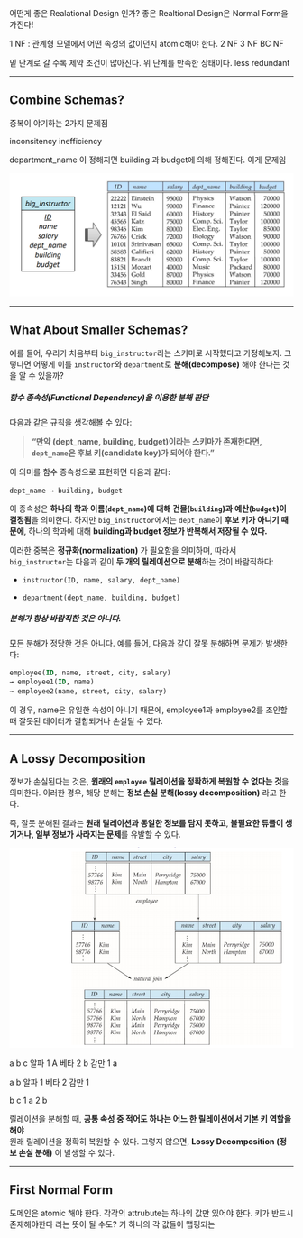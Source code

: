 어떤게 좋은 Realational Design 인가?
좋은 Realtional Design은 Normal Form을 가진다! 

1 NF : 관계형 모델에서 어떤 속성의 값이던지 atomic해야 한다. 
2 NF
3 NF
BC NF 

밑 단계로 갈 수록 제약 조건이 많아진다. 
위 단계를 만족한 상태이다.
less redundant

---
## **Combine Schemas?**

중복이 야기하는 2가지 문제점

inconsitency
inefficiency

department_name 이 정해지면 building 과 budget에 의해 정해진다. 
이게 문제임

![](../images/Pasted%20image%2020250415141545.png)

---
## **What About Smaller Schemas?**

예를 들어, 우리가 처음부터 `big_instructor`라는 스키마로 시작했다고 가정해보자.  그렇다면 어떻게 이를 `instructor`와 `department`로 **분해(decompose)** 해야 한다는 것을 알 수 있을까?

##### **함수 종속성(Functional Dependency)을 이용한 분해 판단**

다음과 같은 규칙을 생각해볼 수 있다:

> **“만약 (dept_name, building, budget)이라는 스키마가 존재한다면, `dept_name`은 후보 키(candidate key)가 되어야 한다.”**

이 의미를 함수 종속성으로 표현하면 다음과 같다:

`dept_name → building, budget`  

이 종속성은 **하나의 학과 이름(`dept_name`)에 대해 건물(`building`)과 예산(`budget`)이 결정됨**을 의미한다.  하지만 `big_instructor`에서는 `dept_name`이 **후보 키가 아니기 때문에**,  하나의 학과에 대해 **building과 budget 정보가 반복해서 저장될 수 있다.**

이러한 중복은 **정규화(normalization)** 가 필요함을 의미하며,  따라서 `big_instructor`는 다음과 같이 **두 개의 릴레이션으로 분해**하는 것이 바람직하다:

- `instructor(ID, name, salary, dept_name)`
    
- `department(dept_name, building, budget)`

##### 분해가 항상 바람직한 것은 아니다.
모든 분해가 정당한 것은 아니다. 예를 들어, 다음과 같이 잘못 분해하면 문제가 발생한다:

```sql
employee(ID, name, street, city, salary)
→ employee1(ID, name)
→ employee2(name, street, city, salary)
```

이 경우, name은 유일한 속성이 아니기 때문에, employee1과 employee2를 조인할 때 잘못된 데이터가 결합되거나 손실될 수 있다.


---
## **A Lossy Decomposition**

정보가 손실된다는 것은,  **원래의 `employee` 릴레이션을 정확하게 복원할 수 없다는 것**을 의미한다.  이러한 경우, 해당 분해는 **정보 손실 분해(lossy decomposition)** 라고 한다.

즉, 잘못 분해된 결과는 **원래 릴레이션과 동일한 정보를 담지 못하고**,  **불필요한 튜플이 생기거나, 일부 정보가 사라지는 문제**를 유발할 수 있다.

![](../images/Pasted%20image%2020250415142447.png)

a b c
알파 1 A
베타 2 b
감만 1 a

a b
알파 1
베타 2
감만 1

b c
1 a 
2 b

릴레이션을 분해할 때,  **공통 속성 중 적어도 하나는 어느 한 릴레이션에서 기본 키 역할을 해야**  
원래 릴레이션을 정확히 복원할 수 있다. 그렇지 않으면, **Lossy Decomposition (정보 손실 분해)** 이 발생할 수 있다.


---
## **First Normal Form**

도메인은 atomic 해야 한다.
각각의 attrubute는 하나의 값만 있어야 한다.
키가 반드시 존재해야한다 라는 뜻이 될 수도? 키 하나의 각 값들이 맵핑되는 